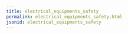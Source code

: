 ```yaml
---
title: electrical_equipments_safety
permalink: electrical_equipments_safety.html
jsonid: electrical_equipments_safety
---
```

